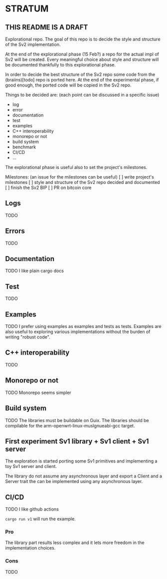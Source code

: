 # STRATUM

## THIS README IS A DRAFT

Explorational repo. The goal of this repo is to decide the style and structure of the Sv2
implementation.

At the end of the explorational phase (15 Feb?) a repo for the actual impl of Sv2 will be created.
Every meaningful choice about style and structure will be documented thankfully to this
explorational phase.

In order to decide the best structure of the Sv2 repo some code from the (braiins)[todo] repo is
ported here. At the end of the experimental phase, if good enough, the ported code will be
copied in the Sv2 repo.

Things to be decided are: (each point can be discussed in a specific issue)
* log
* error
* documentation
* test
* examples
* C++ interoperability
* monorepo or not
* build system
* benchmark
* CI/CD
* ...

The explorational phase is useful also to set the project's milestones.

Milestones: (an issue for the milestones can be useful)
[ ] write project's milestones
[ ] style and structure of the Sv2 repo decided and documented
[ ] finish the Sv2 BIP
[ ] PR on bitcoin core

## Logs
TODO

## Errors
TODO

## Documentation
TODO
I like plain cargo docs

## Test
TODO

## Examples
TODO
I prefer using examples as examples and tests as tests. Examples are also useful to exploring
various implementations without the burden of writing "robust code".

## C++ interoperability
TODO

## Monorepo or not
TODO
Monorepo seems simpler

## Build system
TODO
The libraries must be buildable on Guix. The libraries should be compilable for the
arm-openwrt-linux-muslgnueabi-gcc target.


## First experiment Sv1 library + Sv1 client + Sv1 server
The exploration is started porting some Sv1 primitives and implementing a toy Sv1 server and client.

The library do not assume any asynchronous layer and export a Client and a Server trait the can be
implemented using any asynchronous layer.

## CI/CD
TODO
I like github actions

`cargo run v1` will run the example.

### Pro
The library part results less complex and it lets more freedom in the implementation choices.

### Cons
TODO
